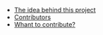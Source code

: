 - [The idea behind this project](The-idea-behind-this-community-project.md)
- [Contributors](contributors.md)
- [Whant to contribute?](Whant-to-contribute.md)
